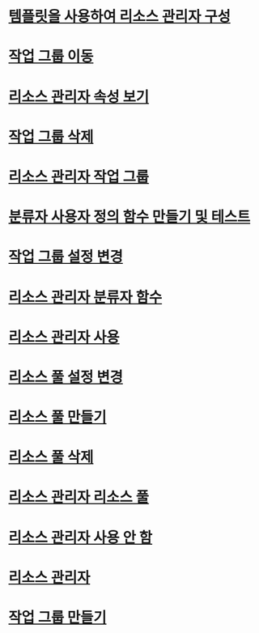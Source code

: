 # [템플릿을 사용하여 리소스 관리자 구성](configure-resource-governor-using-a-template.md)
# [작업 그룹 이동](move-a-workload-group.md)
# [리소스 관리자 속성 보기](view-resource-governor-properties.md)
# [작업 그룹 삭제](delete-a-workload-group.md)
# [리소스 관리자 작업 그룹](resource-governor-workload-group.md)
# [분류자 사용자 정의 함수 만들기 및 테스트](create-and-test-a-classifier-user-defined-function.md)
# [작업 그룹 설정 변경](change-workload-group-settings.md)
# [리소스 관리자 분류자 함수](resource-governor-classifier-function.md)
# [리소스 관리자 사용](enable-resource-governor.md)
# [리소스 풀 설정 변경](change-resource-pool-settings.md)
# [리소스 풀 만들기](create-a-resource-pool.md)
# [리소스 풀 삭제](delete-a-resource-pool.md)
# [리소스 관리자 리소스 풀](resource-governor-resource-pool.md)
# [리소스 관리자 사용 안 함](disable-resource-governor.md)
# [리소스 관리자](resource-governor.md)
# [작업 그룹 만들기](create-a-workload-group.md)
